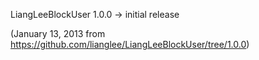 LiangLeeBlockUser 1.0.0 -> initial release

(January 13, 2013 from https://github.com/lianglee/LiangLeeBlockUser/tree/1.0.0)


